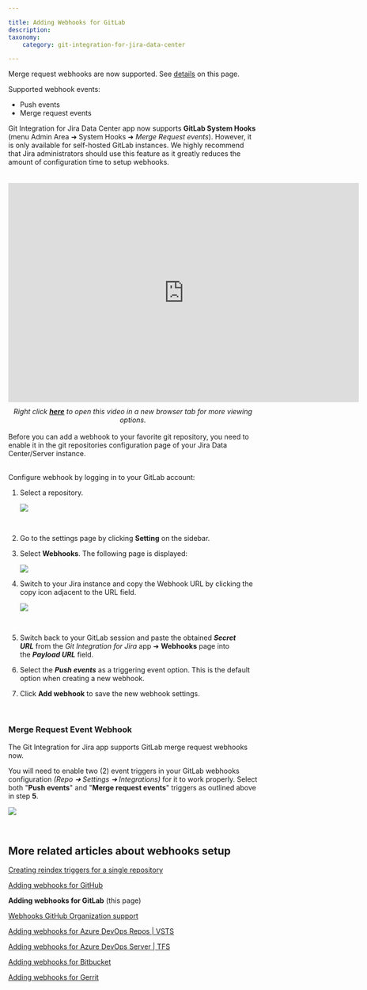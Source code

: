 ```yaml
---

title: Adding Webhooks for GitLab
description:
taxonomy:
    category: git-integration-for-jira-data-center

---
```


<div class="bbb-callout bbb--info">
    <div class="irow">
    <div class="ilogobox">
        <span class="logoimg"></span>
    </div>
    <div class="imsgbox">
        Merge request webhooks are now supported. See <a href='#merge-request-event-webhook'>details</a> on this page.
        <p>Supported webhook events:<p>
        <ul>
            <li>Push events</lI>
            <li>Merge request events</lI>
        </ul>
    </div>
    </div>
</div>

<div class="bbb-callout bbb--note">
    <div class="irow">
    <div class="ilogobox">
        <span class="logoimg"></span>
    </div>
    <div class="imsgbox">
        Git Integration for Jira Data Center app now supports <b>GitLab System Hooks</b> (menu Admin Area ➜ System Hooks ➜ <i>Merge Request events</i>). However, it is only available for self-hosted GitLab instances. We highly recommend that Jira administrators should use this feature as it greatly reduces the amount of configuration time to setup webhooks.
    </div>
    </div>
</div>
<br>
<br>

<div class='embed-container embed-container--16-10'>
    <iframe width='709' height='443' src='https://fast.wistia.com/embed/iframe/try008fv53?videoFoam=true' frameborder='0' allowfullscreen ></iframe>
</div>

<div align='center' style='margin-top:10px'>
    <i>Right click <a href='https://bigbrassband.wistia.com/medias/try008fv53'><b>here</b></a> to open this video in a new browser tab for more viewing options.</i>
</div>
<br>

<div class="bbb-callout bbb--error">
    <div class="irow">
    <div class="ilogobox">
        <span class="logoimg"></span>
    </div>
    <div class="imsgbox">
        Before you can add a webhook to your favorite git repository, you need to enable it in the git repositories configuration page of your Jira Data Center/Server instance.
    </div>
    </div>
</div>
<br>

Configure webhook by logging in to your GitLab account:

1.  Select a repository.

    ![](/wp-content/uploads/gij-web-hooks-gitlab-settings-c.png)

<br>

2.  Go to the settings page by clicking **Setting** on the sidebar.

3.  Select **Webhooks**. The following page is displayed:

    ![](/wp-content/uploads/gij-web-hooks-gitlab-settings-add-c.png)

4.  Switch to your Jira instance and copy the Webhook URL by clicking the copy icon adjacent to the URL field.

    ![](/wp-content/uploads/gij-jira-server-git-webhooks-loc-pointer-list.png)

<br>

5.  Switch back to your GitLab session and paste the obtained **_Secret URL_** from the _Git Integration for Jira_ app ➜ **Webhooks** page into the **_Payload URL_** field.

6.  Select the _**Push events**_ as a triggering event option. This is the default option when creating a new webhook.

7.  Click **Add webhook** to save the new webhook settings.

<br>

### Merge Request Event Webhook

The Git Integration for Jira app supports GitLab merge request webhooks now.

You will need to enable two (2) event triggers in your GitLab webhooks configuration _(Repo ➜ Settings ➜ Integrations)_ for it to work properly. Select both "**Push events**" and "**Merge request events**" triggers as outlined above in step **5**.

![](/wp-content/uploads/gij-gitlab-merge-request-event-trigger-webhook.png)

<br>

## More related articles about webhooks setup

[Creating reindex triggers for a single repository](/git-integration-for-jira-data-center/Creating-reindex-triggers-for-a-single-repository-gij-self-managed)

[Adding webhooks for GitHub](/git-integration-for-jira-data-center/Adding-Webhooks-for-GitHub-gij-self-managed)

**Adding webhooks for GitLab** (this page)

[Webhooks GitHub Organization support](/git-integration-for-jira-data-center/Webhooks-GitHub-Organization-Support-gij-self-managed)

[Adding webhooks for Azure DevOps Repos \| VSTS](/git-integration-for-jira-data-center/Adding-Webhooks-for-Azure-DevOps-Repos-VSTS-gij-self-managed)

[Adding webhooks for Azure DevOps Server \| TFS](/git-integration-for-jira-data-center/Adding-Webhooks-for-Azure-DevOps-Server-TFS-gij-self-managed)

[Adding webhooks for Bitbucket](/git-integration-for-jira-data-center/Adding-Webhooks-for-Bitbucket-gij-self-managed)

[Adding webhooks for Gerrit](/git-integration-for-jira-data-center/adding-webhooks-for-gerrit-gij-self-managed)

